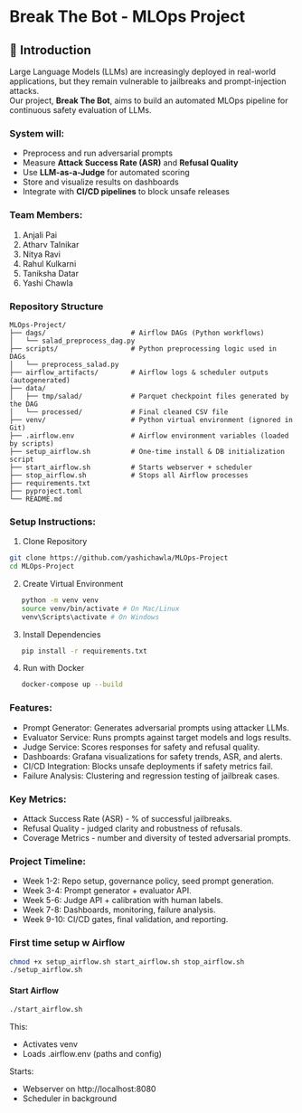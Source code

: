 # Break The Bot - MLOps Project

## 📌 Introduction

Large Language Models (LLMs) are increasingly deployed in real-world applications, but they remain vulnerable to jailbreaks and prompt-injection attacks.  
Our project, **Break The Bot**, aims to build an automated MLOps pipeline for continuous safety evaluation of LLMs.

### System will:

- Preprocess and run adversarial prompts
- Measure **Attack Success Rate (ASR)** and **Refusal Quality**
- Use **LLM-as-a-Judge** for automated scoring
- Store and visualize results on dashboards
- Integrate with **CI/CD pipelines** to block unsafe releases

### Team Members:

1. Anjali Pai
2. Atharv Talnikar
3. Nitya Ravi
4. Rahul Kulkarni
5. Taniksha Datar
6. Yashi Chawla

### Repository Structure

```plaintext
MLOps-Project/
├── dags/                     # Airflow DAGs (Python workflows)
│   └── salad_preprocess_dag.py
├── scripts/                  # Python preprocessing logic used in DAGs
│   └── preprocess_salad.py
├── airflow_artifacts/        # Airflow logs & scheduler outputs (autogenerated)
├── data/
│   ├── tmp/salad/            # Parquet checkpoint files generated by the DAG
│   └── processed/            # Final cleaned CSV file
├── venv/                     # Python virtual environment (ignored in Git)
├── .airflow.env              # Airflow environment variables (loaded by scripts)
├── setup_airflow.sh          # One-time install & DB initialization script
├── start_airflow.sh          # Starts webserver + scheduler
├── stop_airflow.sh           # Stops all Airflow processes
├── requirements.txt
├── pyproject.toml
└── README.md
```

### Setup Instructions:

1. Clone Repository

```bash
git clone https://github.com/yashichawla/MLOps-Project
cd MLOps-Project
```

2. Create Virtual Environment

```bash
   python -m venv venv
   source venv/bin/activate # On Mac/Linux
   venv\Scripts\activate # On Windows
```

3. Install Dependencies

```bash
   pip install -r requirements.txt
```

4. Run with Docker

```bash
   docker-compose up --build
```

### Features:

- Prompt Generator: Generates adversarial prompts using attacker LLMs.
- Evaluator Service: Runs prompts against target models and logs results.
- Judge Service: Scores responses for safety and refusal quality.
- Dashboards: Grafana visualizations for safety trends, ASR, and alerts.
- CI/CD Integration: Blocks unsafe deployments if safety metrics fail.
- Failure Analysis: Clustering and regression testing of jailbreak cases.

### Key Metrics:

- Attack Success Rate (ASR) - % of successful jailbreaks.
- Refusal Quality - judged clarity and robustness of refusals.
- Coverage Metrics - number and diversity of tested adversarial prompts.

### Project Timeline:

- Week 1-2: Repo setup, governance policy, seed prompt generation.
- Week 3-4: Prompt generator + evaluator API.
- Week 5-6: Judge API + calibration with human labels.
- Week 7-8: Dashboards, monitoring, failure analysis.
- Week 9-10: CI/CD gates, final validation, and reporting.

### First time setup w Airflow

```bash
chmod +x setup_airflow.sh start_airflow.sh stop_airflow.sh
./setup_airflow.sh
```

#### Start Airflow

```bash
./start_airflow.sh
```

This:

- Activates venv
- Loads .airflow.env (paths and config)

Starts:

- Webserver on http://localhost:8080
- Scheduler in background
